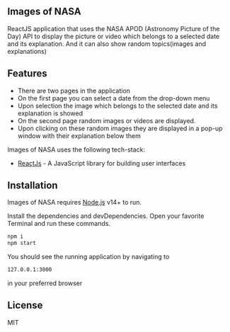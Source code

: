 ## Images of NASA

ReactJS application that uses the NASA APOD (Astronomy Picture of the Day) API to display the picture or video which belongs to a selected date and its explanation. And it can also show random topics(images and explanations)

## Features

- There are two pages in the application
- On the first page you can select a date from the drop-down menu
- Upon selection the image which belongs to the selected date and its explanation is showed
- On the second page random images or videos are displayed.
- Upon clicking on these random images they are displayed in a pop-up window with their explanation below them

Images of NASA uses the following tech-stack:

- [ReactJs](https://reactjs.org/) - A JavaScript library for building user interfaces

## Installation

Images of NASA requires [Node.js](https://nodejs.org/) v14+ to run.

Install the dependencies and devDependencies.
Open your favorite Terminal and run these commands.

```sh
npm i
npm start
```

You should see the running application by navigating to

```sh
127.0.0.1:3000
```

in your preferred browser

## License

MIT
